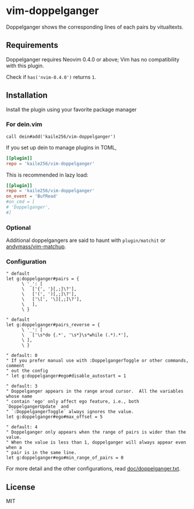 # vim-doppelganger

Doppelganger shows the corresponding lines of each pairs by vitualtexts.

## Requirements

Doppelganger requires Neovim 0.4.0 or above;
Vim has no compatibility with this plugin.

Check if `has('nvim-0.4.0')` returns `1`.

## Installation

Install the plugin using your favorite package manager

### For dein.vim

```vim
call dein#add('kaile256/vim-doppelganger')
```

If you set up dein to manage plugins in TOML,

```toml
[[plugin]]
repo = 'kaile256/vim-doppelganger'
```

This is recommended in lazy load:

```toml
[[plugin]]
repo = 'kaile256/vim-doppelganger'
on_event = 'BufRead'
#on_cmd = [
# 'Doppelganger',
#]
```

### Optional

Additional doppelgangers are said to haunt with `plugin/matchit` or
[andymass/vim-matchup](https://github.com/andymass/vim-matchup).

### Configuration

```vim
" default
let g:doppelganger#pairs = {
      \ '_': [
      \   ['{', '}[,;]\?'],
      \   ['(', ')[,;]\?'],
      \   ['\[', '\][,;]\?'],
      \   ],
      \ }

" default
let g:doppelganger#pairs_reverse = {
      \ '_': [
      \   ['\s*do {.*', '\s*}\s*while (.*).*'],
      \ ],
      \ }

" default: 0
" If you prefer manual use with :DoppelgangerToggle or other commands, comment
" out the config
" let g:doppelganger#ego#disable_autostart = 1

" default: 3
" Doppelganger appears in the range aroud cursor.  All the variables whose name
" contain 'ego' only affect ego feature, i.e., both `DoppelgangerUpdate` and
" `:DoppelgangerToggle` always ignores the value.
let g:doppelganger#ego#max_offset = 5

" default: 4
" Doppelganger only appears when the range of pairs is wider than the value.
" When the value is less than 1, doppelganger will always appear even when a
" pair is in the same line.
let g:doppelganger#ego#min_range_of_pairs = 0
```

For more detail and the other configurations, read
[doc/doppelganger.txt](https://github.com/kaile256/vim-doppelganger/blob/master/doc/doppelganger.txt).

## License

MIT

